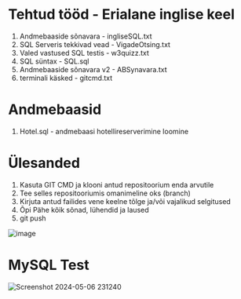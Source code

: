 # Tehtud tööd - Erialane inglise keel

1. Andmebaaside sõnavara - ingliseSQL.txt
2. SQL Serveris tekkivad vead - VigadeOtsing.txt
3. Valed vastused SQL testis - w3quizz.txt
4. SQL süntax - SQL.sql
5. Andmebaaside sõnavara v2 - ABSynavara.txt
6. terminali käsked - gitcmd.txt

# Andmebaasid
1. Hotel.sql - andmebaasi hotellireserverimine loomine



# Ülesanded

1. Kasuta GIT CMD ja klooni antud repositoorium enda arvutile
2. Tee selles repositooriumis omanimeline oks (branch)
3. Kirjuta antud failides vene keelne tõlge ja/või vajalikud selgitused
4. Õpi Pähe kõik sõnad, lühendid ja laused
5. git push

![image](https://github.com/IrinaMerkulova/TARpv23ab/assets/153904874/d5a597cb-917a-4d9f-8d84-62d9309c1f0f)


# MySQL Test

![Screenshot 2024-05-06 231240](https://github.com/IrinaMerkulova/TARpv23ab/assets/153904874/8fd9c683-0a22-4002-91f3-3fdd65e8d470)
